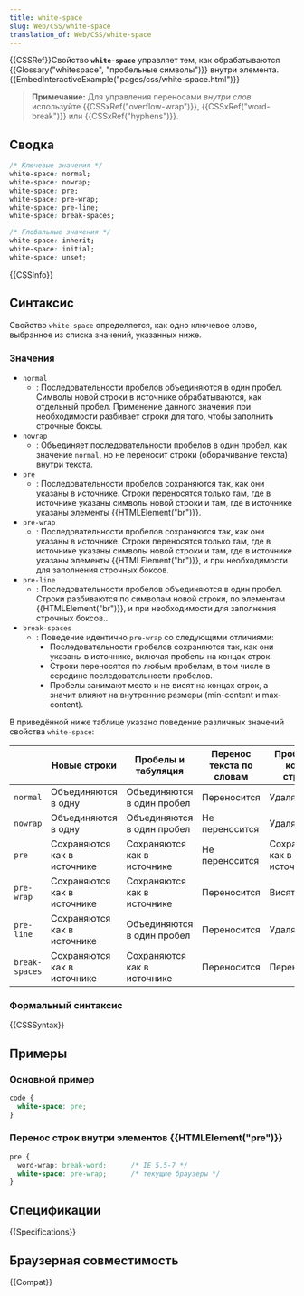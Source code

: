 ```yaml
---
title: white-space
slug: Web/CSS/white-space
translation_of: Web/CSS/white-space
---
```


{{CSSRef}}Свойство **`white-space`** управляет тем, как обрабатываются {{Glossary("whitespace", "пробельные символы")}} внутри элемента.{{EmbedInteractiveExample("pages/css/white-space.html")}}

> **Примечание:** Для управления переносами _внутри слов_ используйте {{CSSxRef("overflow-wrap")}}, {{CSSxRef("word-break")}} или {{CSSxRef("hyphens")}}.

## Сводка

```css
/* Ключевые значения */
white-space: normal;
white-space: nowrap;
white-space: pre;
white-space: pre-wrap;
white-space: pre-line;
white-space: break-spaces;

/* Глобальные значения */
white-space: inherit;
white-space: initial;
white-space: unset;
```

{{CSSInfo}}

## Синтаксис

Свойство `white-space` определяется, как одно ключевое слово, выбранное из списка значений, указанных ниже.

### Значения

- `normal`
  - : Последовательности пробелов объединяются в один пробел. Символы новой строки в источнике обрабатываются, как отдельный пробел. Применение данного значения при необходимости разбивает строки для того, чтобы заполнить строчные боксы.
- `nowrap`
  - : Объединяет последовательности пробелов в один пробел, как значение `normal`, но не переносит строки (оборачивание текста) внутри текста.
- `pre`
  - : Последовательности пробелов сохраняются так, как они указаны в источнике. Строки переносятся только там, где в источнике указаны символы новой строки и там, где в источнике указаны элементы {{HTMLElement("br")}}.
- `pre-wrap`
  - : Последовательности пробелов сохраняются так, как они указаны в источнике. Строки переносятся только там, где в источнике указаны символы новой строки и там, где в источнике указаны элементы {{HTMLElement("br")}}, и при необходимости для заполнения строчных боксов.
- `pre-line`
  - : Последовательности пробелов объединяются в один пробел. Строки разбиваются по символам новой строки, по элементам {{HTMLElement("br")}}, и при необходимости для заполнения строчных боксов..
- `break-spaces`
  - : Поведение идентично `pre-wrap` со следующими отличиями:
    - Последовательности пробелов сохраняются так, как они указаны в источнике, включая пробелы на концах строк.
    - Строки переносятся по любым пробелам, в том числе в середине последовательности пробелов.
    - Пробелы занимают место и не висят на концах строк, а значит влияют на внутренние размеры (min-content и max-content).

В приведённой ниже таблице указано поведение различных значений свойства `white-space`:

|                | Новые строки                | Пробелы и табуляция         | Перенос текста по словам | Пробелы в конце строки      |
| -------------- | --------------------------- | --------------------------- | ------------------------ | --------------------------- |
| `normal`       | Объединяются в одну         | Объединяются в один пробел  | Переносится              | Удаляются                   |
| `nowrap`       | Объединяются в одну         | Объединяются в один пробел  | Не переносится           | Удаляются                   |
| `pre`          | Сохраняются как в источнике | Сохраняются как в источнике | Не переносится           | Сохраняются как в источнике |
| `pre-wrap`     | Сохраняются как в источнике | Сохраняются как в источнике | Переносится              | Висят                       |
| `pre-line`     | Сохраняются как в источнике | Объединяются в один пробел  | Переносится              | Удаляются                   |
| `break-spaces` | Сохраняются как в источнике | Сохраняются как в источнике | Переносится              | Переносятся                 |

### Формальный синтаксис

{{CSSSyntax}}

## Примеры

### Основной пример

```css
code {
  white-space: pre;
}
```

### Перенос строк внутри элементов {{HTMLElement("pre")}}

```css
pre {
  word-wrap: break-word;      /* IE 5.5-7 */
  white-space: pre-wrap;      /* текущие браузеры */
}
```

## Спецификации

{{Specifications}}

## Браузерная совместимость

{{Compat}}
